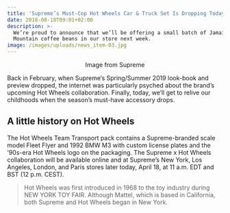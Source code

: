 ```yaml
---
title: 'Supreme’s Must-Cop Hot Wheels Car & Truck Set Is Dropping Today'
date: 2018-08-18T09:01+02:00
description: >-
  We’re proud to announce that we’ll be offering a small batch of Jamaica Blue
  Mountain coffee beans in our store next week.
image: /images/uploads/news_item-03.jpg
---
```

<center>Image from Supreme</center><div>

Back in February, when Supreme‘s Spring/Summer 2019 look-book and preview dropped, the internet was particularly psyched about the brand’s upcoming Hot Wheels collaboration. Finally, today, we’ll get to relive our childhoods when the season’s must-have accessory drops.

## A little history on Hot Wheels

The Hot Wheels Team Transport pack contains a Supreme-branded scale model Fleet Flyer and 1992 BMW M3 with custom license plates and the ’90s-era Hot Wheels logo on the packaging.
The Supreme x Hot Wheels collaboration will be available online and at Supreme’s New York, Los Angeles, London, and Paris stores later today, April 18, at 11 a.m. EDT and BST (12 p.m. CEST).

>Hot Wheels was first introduced in 1968 to the toy industry during NEW YORK TOY FAIR. Although Mattel, which is based in California, both Supreme and Hot Wheels began in New York.
